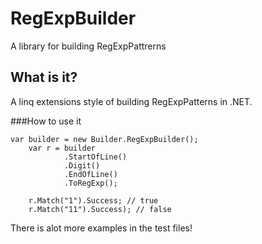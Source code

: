 RegExpBuilder
=============

A library for building RegExpPattrerns
## What is it?
A linq extensions style of building RegExpPatterns in .NET.

###How to use it

    var builder = new Builder.RegExpBuilder();
	    var r = builder
				.StartOfLine()
                .Digit()
                .EndOfLine()
                .ToRegExp();

        r.Match("1").Success; // true
		r.Match("11").Success); // false

There is alot more examples in the test files!
